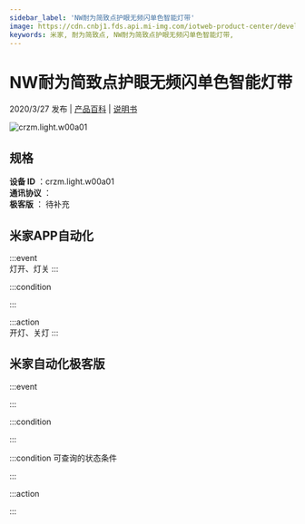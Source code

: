 ```yaml
---
sidebar_label: 'NW耐为简致点护眼无频闪单色智能灯带'
image: https://cdn.cnbj1.fds.api.mi-img.com/iotweb-product-center/developer_1582512973680dfqIcPxQ.png?GalaxyAccessKeyId=AKVGLQWBOVIRQ3XLEW&Expires=9223372036854775807&Signature=5jGWKqs86rxJ9LMXeDyjzOiyLSs=
keywords: 米家, 耐为简致点, NW耐为简致点护眼无频闪单色智能灯带, 
---
```

# NW耐为简致点护眼无频闪单色智能灯带

2020/3/27 发布 | [产品百科](https://home.mi.com/webapp/content/baike/product/index.html?model=crzm.light.w00a01/) | [说明书](https://home.mi.com/views/introduction.html?model=crzm.light.w00a01&region=cn)

![crzm.light.w00a01](https://cdn.cnbj1.fds.api.mi-img.com/iotweb-product-center/developer_1582512973680dfqIcPxQ.png?GalaxyAccessKeyId=AKVGLQWBOVIRQ3XLEW&Expires=9223372036854775807&Signature=5jGWKqs86rxJ9LMXeDyjzOiyLSs=)

## 规格  
> 
**设备 ID** ：crzm.light.w00a01  
**通讯协议** ：  
**极客版**  ： 待补充 


## 米家APP自动化  

:::event  
灯开、灯关
:::

:::condition  

:::

:::action   
开灯、关灯
:::

## 米家自动化极客版  

:::event  

:::

:::condition  

:::

:::condition 可查询的状态条件  

:::

:::action  

:::

        
